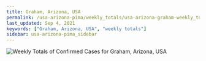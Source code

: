 ```yaml
---
title: Graham, Arizona, USA
permalink: /usa-arizona-pima/weekly_totals/usa-arizona-graham-weekly_totals.html
last_updated: Sep 4, 2021
keywords: ["Graham, Arizona, USA", "weekly totals"]
sidebar: usa-arizona-pima_sidebar
---
```


![Weekly Totals of Confirmed Cases for Graham, Arizona, USA](/covid_tracker/images/graphs/usa-arizona-graham-weekly_totals_graph.png)
